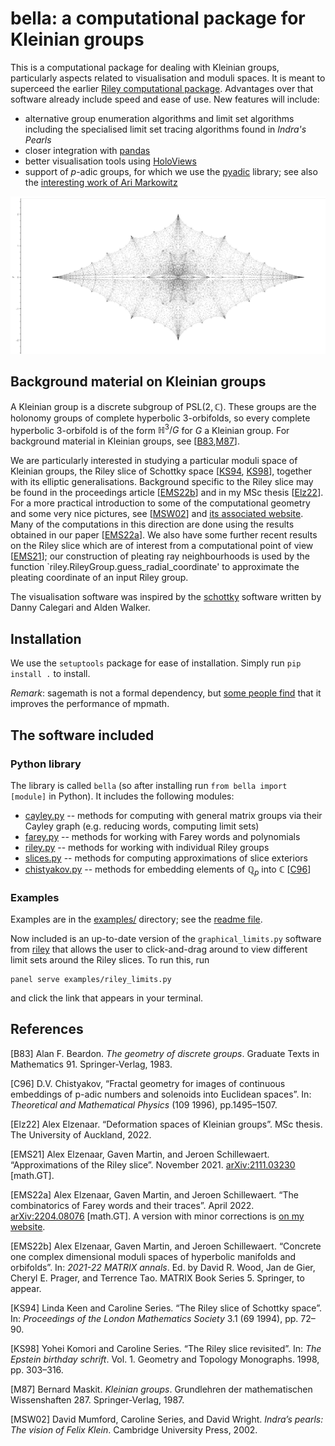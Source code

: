 # bella: a computational package for Kleinian groups

This is a computational package for dealing with Kleinian groups, particularly aspects related to visualisation and moduli spaces. It is meant to
superceed the earlier [Riley computational package](https://github.com/aelzenaar/riley). Advantages over that software already include speed and ease
of use. New features will include:

 - alternative group enumeration algorithms and limit set algorithms including the specialised limit set tracing algorithms found in _Indra's Pearls_
 - closer integration with [pandas](https://pandas.pydata.org/)
 - better visualisation tools using [HoloViews](https://holoviews.org/)
 - support of $`p`$-adic groups, for which we use the [pyadic](https://pypi.org/project/pyadic/) library; see also the [interesting work of Ari Markowitz](https://github.com/ariymarkowitz/Bruhat-Tits-Tree-Visualiser)

![a parabolic Riley slice generated by slice.py](parabolic_slice.png)

## Background material on Kleinian groups
A Kleinian group is a discrete subgroup of $` \mathrm{PSL}(2,\mathbb{C}) `$. These groups are the holonomy groups of complete hyperbolic 3-orbifolds,
so every complete hyperbolic 3-orbifold is of the form $` \mathbb{H}^3/G `$ for $` G `$ a Kleinian group. For background material in Kleinian groups, see [[B83](#B83),[M87](#M87)].

We are particularly interested in studying a particular moduli space of Kleinian groups, the Riley slice of Schottky space [[KS94](#KS94), [KS98](#KS98)], together with its elliptic
generalisations. Background specific to the Riley slice may be found in the proceedings article [[EMS22b](#EMS22b)] and in my MSc thesis [[Elz22](#Elz22)]. For a more practical
introduction to some of the computational geometry and some very nice pictures, see [[MSW02](#MSW02)] and [its associated website](http://klein.math.okstate.edu/IndrasPearls/).
Many of the computations in this direction are done using the results obtained in our paper [[EMS22a](#EMS22a)].
We also have some further recent results on the Riley slice which are of interest from a computational point of view [[EMS21](#EMS21)]; our construction of pleating ray neighbourhoods
is used by the function `riley.RileyGroup.guess_radial_coordinate' to approximate the pleating coordinate of an input Riley group.

The visualisation software was inspired by the [schottky](https://github.com/dannycalegari/schottky) software written by Danny Calegari and Alden Walker.


## Installation
We use the `setuptools` package for ease of installation. Simply run `pip install .` to install.

*Remark*: sagemath is not a formal dependency, but [some people find](https://stackoverflow.com/questions/67713952/why-does-installing-sagemath-improve-the-performance-of-mpmath-in-python)
that it improves the performance of mpmath.

## The software included

### Python library
The library is called `bella` (so after installing run `from bella import [module]` in Python). It includes the following modules:
 * [cayley.py](bella/cayley.py) -- methods for computing with general matrix groups via their Cayley graph (e.g. reducing words, computing limit sets)
 * [farey.py](bella/farey.py) -- methods for working with Farey words and polynomials
 * [riley.py](bella/riley.py) -- methods for working with individual Riley groups
 * [slices.py](bella/slices.py) -- methods for computing approximations of slice exteriors
 * [chistyakov.py](bella/chistyakov.py) -- methods for embedding elements of $` \mathbb{Q}_p `$ into $` \mathbb{C} `$ [[C96](#C96)]


### Examples
Examples are in the [examples/](examples/) directory; see the [readme file](examples/README.md).

Now included is an up-to-date version of the `graphical_limits.py` software from [riley](https://github.com/aelzenaar/riley/) that allows the user to click-and-drag around to view different
limit sets around the Riley slices. To run this, run

    panel serve examples/riley_limits.py

and click the link that appears in your terminal.

## References
<a id="B88">[B83]</a>
Alan F. Beardon. *The geometry of discrete groups*. Graduate Texts in Mathematics 91. Springer-Verlag, 1983.

<a id="C96">[C96]</a>
D.V. Chistyakov, “Fractal geometry for images of continuous embeddings of p-adic numbers and solenoids into Euclidean spaces”. In: *Theoretical and Mathematical Physics* (109 1996), pp.1495–1507.

<a id="Elz22">[Elz22]</a>
Alex Elzenaar. “Deformation spaces of Kleinian groups”. MSc thesis. The University of Auckland, 2022.

<a id="EMS21">[EMS21]</a>
Alex Elzenaar, Gaven Martin, and Jeroen Schillewaert. “Approximations of the Riley slice”. November 2021. [arXiv:2111.03230](https://arxiv.org/abs/2111.03230) [math.GT].

<a id="EMS22a">[EMS22a]</a>
Alex Elzenaar, Gaven Martin, and Jeroen Schillewaert. “The combinatorics of Farey words and their traces”. April 2022. [arXiv:2204.08076](https://arxiv.org/abs/2204.08076) [math.GT]. A version with minor corrections is [on my website](https://aelzenaar.github.io/farey/farey.pdf).

<a id="EMS22b">[EMS22b]</a>
Alex Elzenaar, Gaven Martin, and Jeroen Schillewaert. “Concrete one complex dimensional moduli spaces of hyperbolic manifolds and orbifolds”. In: <i>2021-22 MATRIX annals</i>. Ed. by David R. Wood, Jan de Gier, Cheryl E. Prager, and Terrence Tao. MATRIX Book Series 5. Springer, to appear.

<a id="KS94">[KS94]</a>
Linda Keen and Caroline Series. “The Riley slice of Schottky space”. In: *Proceedings of the London Mathematics Society* 3.1 (69 1994), pp. 72–90.

<a id="KS98">[KS98]</a>
Yohei Komori and Caroline Series. “The Riley slice revisited”. In: *The Epstein birthday schrift*. Vol. 1. Geometry and Topology Monographs. 1998, pp. 303–316.

<a id="M87">[M87]</a>
Bernard Maskit. *Kleinian groups*. Grundlehren der mathematischen Wissenshaften 287. Springer-Verlag, 1987.

<a id="MSW02">[MSW02]</a>
David Mumford, Caroline Series, and David Wright. *Indra’s pearls: The vision of Felix Klein*. Cambridge University Press, 2002.
